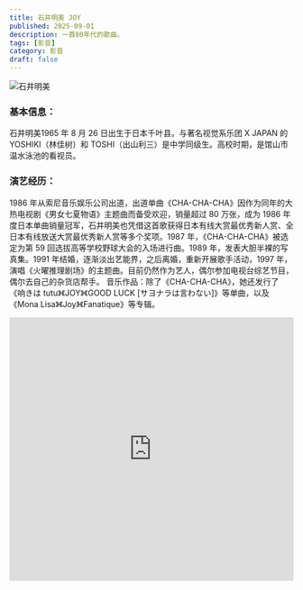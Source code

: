```yaml
--- 
title: 石井明美 JOY
published: 2025-09-01
description: 一首80年代的歌曲。 
tags: [影音]
category: 影音
draft: false
---
```

![石井明美](http://img.qqfeel.com/u%3D3097341843%2C738733217%26fm%3D253%26fmt%3Dauto%26app%3D138%26f%3DJPEG.webp.jpg)
### 基本信息：
石井明美1965 年 8 月 26 日出生于日本千叶县。与著名视觉系乐团 X JAPAN 的 YOSHIKI（林佳树）和 TOSHI（出山利三）是中学同级生。高校时期，是馆山市温水泳池的看视员。
### 演艺经历：
1986 年从索尼音乐娱乐公司出道，出道单曲《CHA-CHA-CHA》因作为同年的大热电视剧《男女七夏物语》主题曲而备受欢迎，销量超过 80 万张，成为 1986 年度日本单曲销量冠军，石井明美也凭借这首歌获得日本有线大赏最优秀新人赏、全日本有线放送大赏最优秀新人赏等多个奖项。1987 年，《CHA-CHA-CHA》被选定为第 59 回选拔高等学校野球大会的入场进行曲。1989 年，发表大胆半裸的写真集。1991 年结婚，逐渐淡出艺能界，之后离婚，重新开展歌手活动，1997 年，演唱《火曜推理剧场》的主题曲。目前仍然作为艺人，偶尔参加电视台综艺节目，偶尔去自己的杂货店帮手。
音乐作品：除了《CHA-CHA-CHA》，她还发行了《响きは tutu》《JOY》《GOOD LUCK [サヨナラは言わない]》等单曲，以及《Mona Lisa》《Joy》《Fanatique》等专辑。

<iframe width="100%" height="468" src="https://player.bilibili.com/player.html?isOutside=true&aid=617555450&bvid=BV1W84y1Z77" scrolling="no" border="0" frameborder="no" framespacing="0" allowfullscreen="true" &autoplay=0> </iframe>